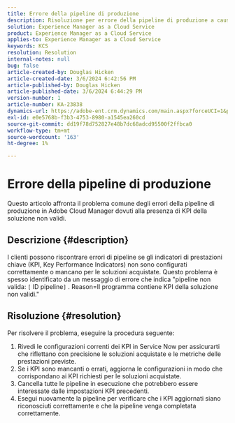```yaml
---
title: Errore della pipeline di produzione
description: Risoluzione per errore della pipeline di produzione a causa di KPI della soluzione non validi
solution: Experience Manager as a Cloud Service
product: Experience Manager as a Cloud Service
applies-to: Experience Manager as a Cloud Service
keywords: KCS
resolution: Resolution
internal-notes: null
bug: false
article-created-by: Douglas Hicken
article-created-date: 3/6/2024 6:42:56 PM
article-published-by: Douglas Hicken
article-published-date: 3/6/2024 6:44:29 PM
version-number: 1
article-number: KA-23838
dynamics-url: https://adobe-ent.crm.dynamics.com/main.aspx?forceUCI=1&pagetype=entityrecord&etn=knowledgearticle&id=e7810c56-e9db-ee11-904d-6045bd006793
exl-id: e0e5768b-f3b3-4753-8980-a1545ea260cd
source-git-commit: dd19f78d752827e48b7dc68adcd95500f2ffbca0
workflow-type: tm+mt
source-wordcount: '163'
ht-degree: 1%

---
```


# Errore della pipeline di produzione


Questo articolo affronta il problema comune degli errori della pipeline di produzione in Adobe Cloud Manager dovuti alla presenza di KPI della soluzione non validi.

## Descrizione {#description}


I clienti possono riscontrare errori di pipeline se gli indicatori di prestazioni chiave (KPI, Key Performance Indicators) non sono configurati correttamente o mancano per le soluzioni acquistate. Questo problema è spesso identificato da un messaggio di errore che indica &quot;pipeline non valida: `[` ID pipeline`]` . Reason=Il programma contiene KPI della soluzione non validi.&quot;


## Risoluzione {#resolution}


Per risolvere il problema, eseguire la procedura seguente:
1. Rivedi le configurazioni correnti dei KPI in Service Now per assicurarti che riflettano con precisione le soluzioni acquistate e le metriche delle prestazioni previste.
2. Se i KPI sono mancanti o errati, aggiorna le configurazioni in modo che corrispondano ai KPI richiesti per le soluzioni acquistate.
3. Cancella tutte le pipeline in esecuzione che potrebbero essere interessate dalle impostazioni KPI precedenti.
4. Esegui nuovamente la pipeline per verificare che i KPI aggiornati siano riconosciuti correttamente e che la pipeline venga completata correttamente.
